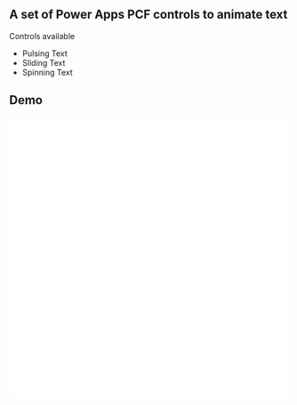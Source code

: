 ## A set of Power Apps PCF controls to animate text

Controls available
- Pulsing Text
- Sliding Text
- Spinning Text


## Demo
![Alt text](./Demos/Demo.svg?sanitize=true)
